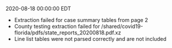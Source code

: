 2020-08-18 00:00:00 EDT


- Extraction failed for case summary tables from page 2
- County testing extraction failed for /shared/covid19-florida/pdfs/state_reports_20200818.pdf.xz
- Line list tables were not parsed correctly and are not included
